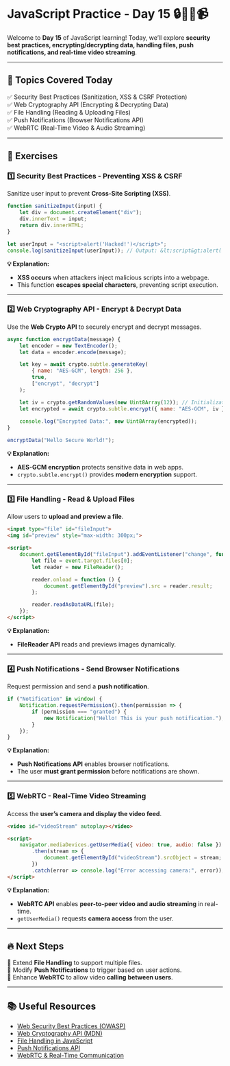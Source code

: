 # **JavaScript Practice - Day 15 🔒📂📢📹**  

Welcome to **Day 15** of JavaScript learning! Today, we’ll explore **security best practices, encrypting/decrypting data, handling files, push notifications, and real-time video streaming**.  

---

## **📌 Topics Covered Today**  
✅ Security Best Practices (Sanitization, XSS & CSRF Protection)  
✅ Web Cryptography API (Encrypting & Decrypting Data)  
✅ File Handling (Reading & Uploading Files)  
✅ Push Notifications (Browser Notifications API)  
✅ WebRTC (Real-Time Video & Audio Streaming)  

---

## **📝 Exercises**  

### **1️⃣ Security Best Practices - Preventing XSS & CSRF**  
Sanitize user input to prevent **Cross-Site Scripting (XSS)**.  

```javascript
function sanitizeInput(input) {
    let div = document.createElement("div");
    div.innerText = input;
    return div.innerHTML;
}

let userInput = "<script>alert('Hacked!')</script>";
console.log(sanitizeInput(userInput)); // Output: &lt;script&gt;alert('Hacked!')&lt;/script&gt;
```

**💡 Explanation:**  
- **XSS occurs** when attackers inject malicious scripts into a webpage.  
- This function **escapes special characters**, preventing script execution.  

---

### **2️⃣ Web Cryptography API - Encrypt & Decrypt Data**  
Use the **Web Crypto API** to securely encrypt and decrypt messages.  

```javascript
async function encryptData(message) {
    let encoder = new TextEncoder();
    let data = encoder.encode(message);

    let key = await crypto.subtle.generateKey(
        { name: "AES-GCM", length: 256 },
        true,
        ["encrypt", "decrypt"]
    );

    let iv = crypto.getRandomValues(new Uint8Array(12)); // Initialization vector
    let encrypted = await crypto.subtle.encrypt({ name: "AES-GCM", iv }, key, data);
    
    console.log("Encrypted Data:", new Uint8Array(encrypted));
}

encryptData("Hello Secure World!");
```

**💡 Explanation:**  
- **AES-GCM encryption** protects sensitive data in web apps.  
- `crypto.subtle.encrypt()` provides **modern encryption** support.  

---

### **3️⃣ File Handling - Read & Upload Files**  
Allow users to **upload and preview a file**.  

```html
<input type="file" id="fileInput">
<img id="preview" style="max-width: 300px;">

<script>
    document.getElementById("fileInput").addEventListener("change", function (event) {
        let file = event.target.files[0];
        let reader = new FileReader();

        reader.onload = function () {
            document.getElementById("preview").src = reader.result;
        };

        reader.readAsDataURL(file);
    });
</script>
```

**💡 Explanation:**  
- **FileReader API** reads and previews images dynamically.  

---

### **4️⃣ Push Notifications - Send Browser Notifications**  
Request permission and send a **push notification**.  

```javascript
if ("Notification" in window) {
    Notification.requestPermission().then(permission => {
        if (permission === "granted") {
            new Notification("Hello! This is your push notification.");
        }
    });
}
```

**💡 Explanation:**  
- **Push Notifications API** enables browser notifications.  
- The user **must grant permission** before notifications are shown.  

---

### **5️⃣ WebRTC - Real-Time Video Streaming**  
Access the **user’s camera and display the video feed**.  

```html
<video id="videoStream" autoplay></video>

<script>
    navigator.mediaDevices.getUserMedia({ video: true, audio: false })
        .then(stream => {
            document.getElementById("videoStream").srcObject = stream;
        })
        .catch(error => console.log("Error accessing camera:", error));
</script>
```

**💡 Explanation:**  
- **WebRTC API** enables **peer-to-peer video and audio streaming** in real-time.  
- `getUserMedia()` requests **camera access** from the user.  

---

## **🔥 Next Steps**  
📌 Extend **File Handling** to support multiple files.  
📌 Modify **Push Notifications** to trigger based on user actions.  
📌 Enhance **WebRTC** to allow video **calling between users**.  

---

## **📚 Useful Resources**  
- [Web Security Best Practices (OWASP)](https://owasp.org/www-project-top-ten/)  
- [Web Cryptography API (MDN)](https://developer.mozilla.org/en-US/docs/Web/API/Web_Crypto_API)  
- [File Handling in JavaScript](https://developer.mozilla.org/en-US/docs/Web/API/File_API)  
- [Push Notifications API](https://developer.mozilla.org/en-US/docs/Web/API/Notifications_API)  
- [WebRTC & Real-Time Communication](https://developer.mozilla.org/en-US/docs/Web/API/WebRTC_API)  
